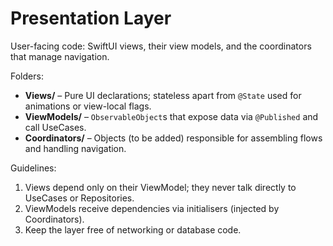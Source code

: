 # Presentation Layer

User-facing code: SwiftUI views, their view models, and the coordinators that manage navigation.

Folders:

- **Views/** – Pure UI declarations; stateless apart from `@State` used for animations or view-local flags.
- **ViewModels/** – `ObservableObject`s that expose data via `@Published` and call UseCases.
- **Coordinators/** – Objects (to be added) responsible for assembling flows and handling navigation.

Guidelines:

1. Views depend only on their ViewModel; they never talk directly to UseCases or Repositories.
2. ViewModels receive dependencies via initialisers (injected by Coordinators).
3. Keep the layer free of networking or database code.

